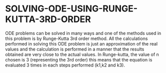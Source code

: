 # SOLVING-ODE-USING-RUNGE-KUTTA-3RD-ORDER
ODE problems can be solved in many ways and one of the methods used in this problem is by Runge-Kutta 3rd order method. All the calculations performed in solving this ODE problem is just an approximation of the real values and the calculation is performed in a manner that the results obtained are very close to the actual values. In Runge-kutta, the value of n chosen is 3 (representing the 3rd order) this means that the equation is evaluated 3 times in each steps performed (k1,k2 and k3).   
